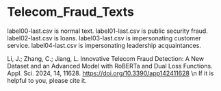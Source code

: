 # Telecom_Fraud_Texts
label00-last.csv is normal text.
label01-last.csv is public security fraud.
label02-last.csv is loans.
label03-last.csv is impersonating customer service.
label04-last.csv is impersonating leadership acquaintances.


Li, J.; Zhang, C.; Jiang, L. Innovative Telecom Fraud Detection: A New Dataset and an Advanced Model with RoBERTa and Dual Loss Functions. Appl. Sci. 2024, 14, 11628. https://doi.org/10.3390/app142411628   \n
If it is helpful to you, please cite it.
